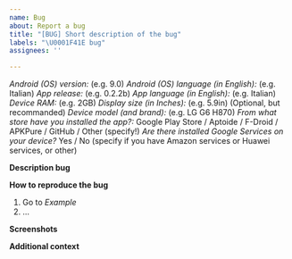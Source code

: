 ```yaml
---
name: Bug
about: Report a bug
title: "[BUG] Short description of the bug"
labels: "\U0001F41E bug"
assignees: ''

---
```


_Android (OS) version:_ (e.g. 9.0)
_Android (OS) language (in English):_ (e.g. Italian)
_App release:_ (e.g. 0.2.2b)
_App language (in English):_ (e.g. Italian)
_Device RAM:_ (e.g. 2GB)
_Display size (in Inches):_ (e.g. 5.9in)
(Optional, but recommanded) _Device model (and brand):_ (e.g. LG G6 H870)
_From what store have you installed the app?:_  Google Play Store / Aptoide / F-Droid / APKPure / GitHub / Other (specify!)
_Are there installed Google Services on your device?_ Yes / No (specify if you have Amazon services or Huawei services, or other)

**Description bug**


**How to reproduce the bug**
1. Go to _Example_
2. ...

**Screenshots**


**Additional context**

